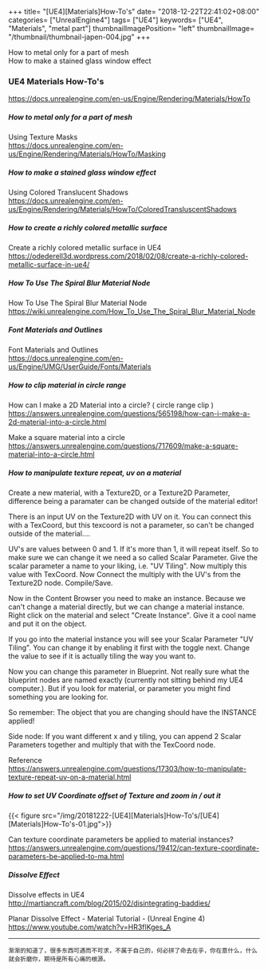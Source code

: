 +++
title= "[UE4][Materials]How-To's"
date= "2018-12-22T22:41:02+08:00"
categories= ["UnrealEngine4"]
tags= ["UE4"]
keywords= ["UE4", "Materials", "metal part"]
thumbnailImagePosition= "left"
thumbnailImage= "/thumbnail/thumbnail-japen-004.jpg"
+++

How to metal only for a part of mesh  
How to make a stained glass window effect  

<!--more-->

### UE4 Materials How-To's

https://docs.unrealengine.com/en-us/Engine/Rendering/Materials/HowTo


##### How to metal only for a part of mesh

Using Texture Masks  
https://docs.unrealengine.com/en-us/Engine/Rendering/Materials/HowTo/Masking

##### How to make a stained glass window effect

Using Colored Translucent Shadows  
https://docs.unrealengine.com/en-us/Engine/Rendering/Materials/HowTo/ColoredTransluscentShadows

##### How to create a richly colored metallic surface

Create a richly colored metallic surface in UE4  
https://odederell3d.wordpress.com/2018/02/08/create-a-richly-colored-metallic-surface-in-ue4/

##### How To Use The Spiral Blur Material Node

How To Use The Spiral Blur Material Node  
https://wiki.unrealengine.com/How_To_Use_The_Spiral_Blur_Material_Node

##### Font Materials and Outlines

Font Materials and Outlines  
https://docs.unrealengine.com/en-us/Engine/UMG/UserGuide/Fonts/Materials

##### How to clip material in circle range

How can I make a 2D Material into a circle? ( circle range clip )  
https://answers.unrealengine.com/questions/565198/how-can-i-make-a-2d-material-into-a-circle.html

Make a square material into a circle  
https://answers.unrealengine.com/questions/717609/make-a-square-material-into-a-circle.html

##### How to manipulate texture repeat, uv on a material

Create a new material, with a Texture2D, or a Texture2D Parameter, difference being a paramater can be changed outside of the material editor!

There is an input UV on the Texture2D with UV on it. You can connect this with a TexCoord, but this texcoord is not a parameter, so can't be changed outside of the material....

UV's are values between 0 and 1. If it's more than 1, it will repeat itself. So to make sure we can change it we need a so called Scalar Parameter. Give the scalar parameter a name to your liking, i.e. "UV Tiling". Now multiply this value with TexCoord. Now Connect the multiply with the UV's from the Texture2D node. Compile/Save.

Now in the Content Browser you need to make an instance. Because we can't change a material directly, but we can change a material instance. Right click on the material and select "Create Instance". Give it a cool name and put it on the object.

If you go into the material instance you will see your Scalar Parameter "UV Tiling". You can change it by enabling it first with the toggle next. Change the value to see if it is actually tiling the way you want to.

Now you can change this parameter in Blueprint. Not really sure what the blueprint nodes are named exactly (currently not sitting behind my UE4 computer.). But if you look for material, or parameter you might find something you are looking for.

So remember: The object that you are changing should have the INSTANCE applied!

Side node: If you want different x and y tiling, you can append 2 Scalar Parameters together and multiply that with the TexCoord node.

Reference   
https://answers.unrealengine.com/questions/17303/how-to-manipulate-texture-repeat-uv-on-a-material.html

##### How to set UV Coordinate offset of Texture and zoom in / out it

{{< figure src="/img/20181222-[UE4][Materials]How-To's/[UE4][Materials]How-To's-01.jpg">}}

Can texture coordinate parameters be applied to material instances?  
https://answers.unrealengine.com/questions/19412/can-texture-coordinate-parameters-be-applied-to-ma.html


##### Dissolve Effect
Dissolve effects in UE4  
http://martiancraft.com/blog/2015/02/disintegrating-baddies/

Planar Dissolve Effect - Material Tutorial - (Unreal Engine 4)  
https://www.youtube.com/watch?v=HR3flKges_A

***
`渐渐的知道了，很多东西可遇而不可求，不属于自己的，何必拼了命去在乎，你在意什么，什么就会折磨你，期待是所有心痛的根源。`
